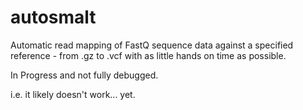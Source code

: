 # autosmalt
Automatic read mapping of FastQ sequence data against a specified reference - from .gz to .vcf with as little hands on time as possible.

In Progress and not fully debugged.

i.e. it likely doesn't work... yet.
